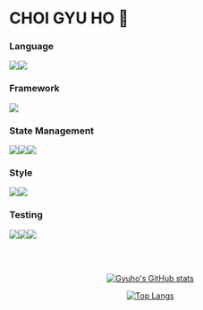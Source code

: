 # CHOI GYU HO 🙂

### Language
<img src="https://img.shields.io/badge/JavaScript-F7DF1E?style=for-the-badge&logo=javaScript&logoColor=white"><img src="https://img.shields.io/badge/TypeScript-3178C6?style=for-the-badge&logo=TypeScript&logoColor=white"><br>

### Framework
<img src="https://img.shields.io/badge/React-61DAFB?style=for-the-badge&logo=React&logoColor=white">

### State Management
<img src="https://img.shields.io/badge/Redux-764ABC?style=for-the-badge&logo=Redux&logoColor=white"><img src="https://img.shields.io/badge/Redux--Saga-999999?style=for-the-badge&logo=Redux-Saga&logoColor=white"><img src="https://img.shields.io/badge/React--Query-FF4154?style=for-the-badge&logo=React-query&logoColor=white"><br>

### Style
<img src="https://img.shields.io/badge/Scss-cc6699?style=for-the-badge&logo=sass&logoColor=white"><img src="https://img.shields.io/badge/Styled--components-db7093?style=for-the-badge&logo=styled-components&logoColor=white">

### Testing
<img src="https://img.shields.io/badge/Jest-c21325?style=for-the-badge&logo=Jest&logoColor=white"><img src="https://img.shields.io/badge/testing--library-e33332?style=for-the-badge&logo=testing library&logoColor=white"><img src="https://img.shields.io/badge/mock%20service%20worker-9a8555?style=for-the-badge&logoColor=white">
  
<br><br>
<div align="center"> 
 
[![Gyuho's GitHub stats](https://github-readme-stats.vercel.app/api?username=gyuhoBest&count_private=true&theme=tokyonight)](https://github.com/gyuhoBest/github-readme-stats)
  
[![Top Langs](https://github-readme-stats.vercel.app/api/top-langs/?username=gyuhoBest&layout=compact)](https://github.com/gyuhoBest/github-readme-stats)

  <!--[![Solved.ac Profile](http://mazassumnida.wtf/api/v2/generate_badge?boj=tt8784)](https://solved.ac/tt8784/)-->
</div>
<!--
**gyuhoBest/gyuhoBest** is a ✨ _special_ ✨ repository because its `README.md` (this file) appears on your GitHub profile.

Here are some ideas to get you started:

- 🔭 I’m currently working on ...
- 🌱 I’m currently learning ...
- 👯 I’m looking to collaborate on ...
- 🤔 I’m looking for help with ...
- 💬 Ask me about ...
- 📫 How to reach me: ...
- 😄 Pronouns: ...
- ⚡ Fun fact: ...
-->

